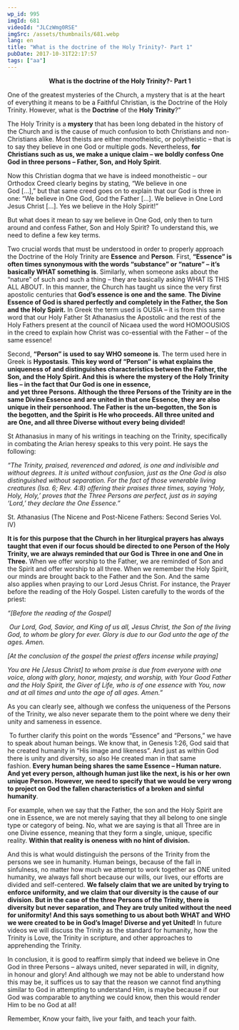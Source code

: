 ```yaml
---
wp_id: 995
imgId: 681
videoId: "JLCzWmg0RSE"
imgSrc: /assets/thumbnails/681.webp
lang: en
title: "What is the doctrine of the Holy Trinity?- Part 1"
pubDate: 2017-10-31T22:17:57
tags: ["aa"]
---
```


<!-- page: 6 -->

<p style="text-align: center;"><strong>What is the doctrine of the Holy Trinity?- Part 1</strong></p>
<p>One of the greatest mysteries of the Church, a mystery that is at the heart of everything it means to be a Faithful Christian, is the Doctrine of the Holy Trinity. However, what is the <b>Doctrine</b> of the <b>Holy</b> <b>Trinity</b>?”<span data-ccp-props="{&quot;201341983&quot;:0,&quot;335559739&quot;:160,&quot;335559740&quot;:259}"> </span></p>
<p>The Holy Trinity is a <b>mystery</b> that has been long debated in the history of the Church and is the cause of much confusion to both Christians and non-Christians alike. Most theists are either monotheistic, or polytheistic – that is to say they believe in one God or multiple gods. Nevertheless, <b>for Christians such as us, we make a unique claim – we boldly confess One God in three persons – Father, Son, and Holy Spirit</b>. <span data-ccp-props="{&quot;201341983&quot;:0,&quot;335559739&quot;:160,&quot;335559740&quot;:259}"> </span></p>
<p>Now this Christian dogma that we have is indeed monotheistic – our Orthodox Creed clearly begins by stating, “We believe in one God […],” but that same creed goes on to explain that our God is three in one: “We believe in One God, God the Father […]. We believe in One Lord Jesus Christ […]. Yes we believe in the Holy Spirit!”<span data-ccp-props="{&quot;201341983&quot;:0,&quot;335559739&quot;:160,&quot;335559740&quot;:259}"> </span></p>
<p>But what does it mean to say we believe in One God, only then to turn around and confess Father, Son and Holy Spirit? To understand this, we need to define a few key terms. <span data-ccp-props="{&quot;201341983&quot;:0,&quot;335559739&quot;:160,&quot;335559740&quot;:259}"> </span></p>
<p>Two crucial words that must be understood in order to properly approach the Doctrine of the Holy Trinity are <b>Essence</b> and <b>Person</b>. First, <b>“</b><b>Essence</b><b>”</b><b> is often times synonymous with the words </b><b>“</b><b>substance</b><b>”</b><b> or </b><b>“</b><b>nature</b><b>”</b><b> – it</b><b>’</b><b>s basically WHAT something is</b>. Similarly, when someone asks about the “nature” of such and such a thing – they are basically asking WHAT IS THIS ALL ABOUT. In this manner, the Church has taught us since the very first apostolic centuries that <b>God’s essence is one and the same</b>. <b>The Divin</b><b>e Essence of God is shared perfectly and completely in the Father, the Son and the Holy Spirit.</b> In Greek the term used is OUSIA – it is from this same word that our Holy Father St Athanasius the Apostolic and the rest of the Holy Fathers present at the council of Nicaea used the word HOMOOUSIOS in the creed to explain how Christ was co-essential with the Father – of the same essence! <span data-ccp-props="{&quot;201341983&quot;:0,&quot;335559739&quot;:160,&quot;335559740&quot;:259}"> </span></p>
<p>Second, <b>“</b><b>Person</b><b>”</b><b> is used </b><b>to say WHO someone is</b>. The term used here in Greek is <b>Hypostasis</b>. <b>This key word of </b><b>“</b><b>Person</b><b>”</b><b> is what explains th</b><b>e uniqueness of and distinguishes </b><b>characteristics between the Father, the Son, and the Holy Spirit. And this is where the mystery of the Holy Trinity lies – in the fact that Our God is one in essence, and</b><b> yet</b><b> three </b><b>P</b><b>ersons.</b> <b>Although the three P</b><b>ersons of the Trinity </b><b>are in</b><b> the same Divine Essence and are united in that one Essence, they are also unique in their personhood. The Father is the un</b><b>&#8211;</b><b>begotten, the Son is the </b><b>begotten, and the Spirit is He who</b><b> proceeds. All three united and are </b><b>One</b><b>, and all three Diverse without every being divided!   </b><b> </b><span data-ccp-props="{&quot;201341983&quot;:0,&quot;335559739&quot;:160,&quot;335559740&quot;:259}"> </span></p>
<p>St Athanasius in many of his writings in teaching on the Trinity, specifically in combating the Arian heresy speaks to this very point. He says the following: <span data-ccp-props="{&quot;201341983&quot;:0,&quot;335559739&quot;:160,&quot;335559740&quot;:259}"> </span></p>
<p><i>“The Trinity, praised, reverenced and adored, is one and indivisible and without degrees. It is united without confusion, just as the One God is also distinguished without separation. For the fact of those venerable living creatures (Isa. 6; Rev. 4:8) offering their praises three times, saying &#8216;Holy, Holy, Holy,&#8217; proves that the Three Persons are perfect, just as in saying &#8216;Lord,&#8217; they declare the One Essence.&#8221; </i><span data-ccp-props="{&quot;201341983&quot;:0,&quot;335559739&quot;:160,&quot;335559740&quot;:259}"> </span></p>
<p>St. Athanasius (The Nicene and Post-Nicene Fathers: Second Series Vol. IV)<span data-ccp-props="{&quot;201341983&quot;:0,&quot;335559739&quot;:160,&quot;335559740&quot;:259}"> </span></p>
<p><b>It is for this purpose that the Church in her liturgical prayers has always taught that even if our focus</b><b> should</b><b> be directed to one Person of the Holy Trinity, we are always reminded that our God is Three in one and One in Three.</b> When we offer worship to the Father, we are reminded of Son and the Spirit and offer worship to all three. When we remember the Holy Spirit, our minds are brought back to the Father and the Son. And the same also applies when praying to our Lord Jesus Christ. For instance, the Prayer before the reading of the Holy Gospel. Listen carefully to the words of the priest: <span data-ccp-props="{&quot;201341983&quot;:0,&quot;335559739&quot;:160,&quot;335559740&quot;:259}"> </span></p>
<p><i>“[Before the reading of the Gospel]</i><span data-ccp-props="{&quot;201341983&quot;:0,&quot;335559739&quot;:160,&quot;335559740&quot;:259}"> </span></p>
<p><i> Our Lord, God, </i><i>Savior</i><i>, and King of us all, Jesus Christ, the Son of the living God, to whom be glory </i><i>for ever</i><i>. Glory is due to our God unto the age of the ages. Amen. </i><span data-ccp-props="{&quot;201341983&quot;:0,&quot;335559739&quot;:160,&quot;335559740&quot;:259}"> </span></p>
<p><i>[At the conclusion of the gospel the priest offers incense while praying] </i><span data-ccp-props="{&quot;201341983&quot;:0,&quot;335559739&quot;:160,&quot;335559740&quot;:259}"> </span></p>
<p><i>You are He [Jesus Christ] to whom praise is due from everyone with one voice, along with glory, </i><i>honor</i><i>, majesty, and worship, with Your </i><i>Good</i><i> Father and the Holy Spirit, the Giver of Life, who is of one essence with You, now and at all times and unto the age of all ages. Amen.”</i><span data-ccp-props="{&quot;201341983&quot;:0,&quot;335559739&quot;:160,&quot;335559740&quot;:259}"> </span></p>
<p>As you can clearly see, although we confess the uniqueness of the Persons of the Trinity, we also never separate them to the point where we deny their unity and sameness in essence. <span data-ccp-props="{&quot;201341983&quot;:0,&quot;335559739&quot;:160,&quot;335559740&quot;:259}"> </span></p>
<p><span data-ccp-props="{&quot;201341983&quot;:0,&quot;335559739&quot;:160,&quot;335559740&quot;:259}"> </span>To further clarify this point on the words “Essence” and “Persons,” we have to speak about human beings. We know that, in Genesis 1:26, God said that he created humanity in “His image and likeness”. And just as within God there is unity and diversity, so also He created man in that same fashion. <b>Every human being shares the same Essence – Human nature. And yet </b><b>every person, although human just like the next, is his or her</b><b> own unique Person. However, we need to specify that we would be very wrong to </b><b>project on God the fallen characteristics of a broken and sinful humanity</b>. <span data-ccp-props="{&quot;201341983&quot;:0,&quot;335559739&quot;:160,&quot;335559740&quot;:259}"> </span></p>
<p>For example, when we say that the Father, the son and the Holy Spirit are one in Essence, we are not merely saying that they all belong to one single type or category of being. No, what we are saying is that all Three are in one Divine essence, meaning that they form a single, unique, specific reality. <b>Within that reality is oneness with no hint of division. </b><span data-ccp-props="{&quot;201341983&quot;:0,&quot;335559739&quot;:160,&quot;335559740&quot;:259}"> </span></p>
<p>And this is what would distinguish the persons of the Trinity from the persons we see in humanity. Human beings, because of the fall in sinfulness, no matter how much we attempt to work together as ONE united humanity, we always fall short because our wills, our lives, our efforts are divided and self-centered. <b>We falsely claim that </b><b>we are united by </b><b>trying to enforce</b><b> uniformity</b><b>, and we claim that our diversity is the cause of our division. </b><b>But in the case of the three P</b><b>ersons of the Trinity, there is diversity but never separation,</b><b> and </b><b>T</b><b>hey</b><b> are </b><b>truly </b><b>united without the need for uniformity!</b><b> </b><b>And this says something to us about both WHAT and WHO we were created to be</b><b> </b><b>in God’s Image! Diverse and yet United!</b> In future videos we will discuss the Trinity as the standard for humanity, how the Trinity is Love, the Trinity in scripture, and other approaches to apprehending the Trinity. <span data-ccp-props="{&quot;201341983&quot;:0,&quot;335559739&quot;:160,&quot;335559740&quot;:259}"> </span></p>
<p>In conclusion, it is good to reaffirm simply that indeed we believe in One God in three Persons – always united, never separated in will, in dignity, in honour and glory! And although we may not be able to understand how this may be, it suffices us to say that the reason we cannot find anything similar to God in attempting to understand Him, is maybe because if our God was comparable to anything we could know, then this would render Him to be no God at all! <span data-ccp-props="{&quot;201341983&quot;:0,&quot;335559739&quot;:160,&quot;335559740&quot;:259}"> </span></p>
<p>Remember, Know your faith, live your faith, and teach your faith. <span data-ccp-props="{&quot;201341983&quot;:0,&quot;335559739&quot;:160,&quot;335559740&quot;:259}"> </span></p>
